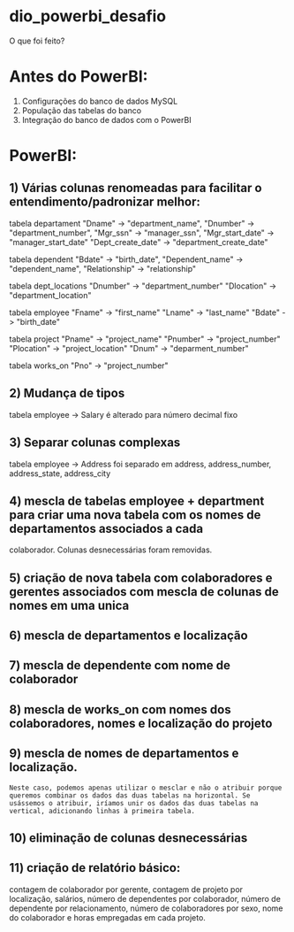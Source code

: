 # dio_powerbi_desafio
O que foi feito?

# Antes do PowerBI:
1) Configurações do banco de dados MySQL
2) População das tabelas do banco
3) Integração do banco de dados com o PowerBI

# PowerBI:
## 1) Várias colunas renomeadas para facilitar o entendimento/padronizar melhor:

tabela departament
"Dname" -> "department_name", "Dnumber" -> "department_number",
"Mgr_ssn" -> "manager_ssn", "Mgr_start_date" -> "manager_start_date"
"Dept_create_date" -> "department_create_date"

tabela dependent
"Bdate" -> "birth_date", 
"Dependent_name" -> "dependent_name", 
"Relationship" -> "relationship"

tabela dept_locations
"Dnumber" -> "department_number"
"Dlocation" -> "department_location"

tabela employee
"Fname" -> "first_name"
"Lname" -> "last_name"
"Bdate" -> "birth_date"

tabela project
"Pname" -> "project_name"
"Pnumber" -> "project_number"
"Plocation" -> "project_location"
"Dnum" -> "deparment_number"

tabela works_on
"Pno" -> "project_number"

## 2) Mudança de tipos
tabela employee -> Salary é alterado para número decimal fixo

## 3) Separar colunas complexas
tabela employee -> Address foi separado em address, address_number, address_state, address_city

## 4) mescla de tabelas employee + department para criar uma nova tabela com os nomes de departamentos associados a cada
colaborador. Colunas desnecessárias foram removidas. 

## 5) criação de nova tabela com colaboradores e gerentes associados com mescla de colunas de nomes em uma unica

## 6) mescla de departamentos e localização 

## 7) mescla de dependente com nome de colaborador

## 8) mescla de works_on com nomes dos colaboradores, nomes e localização do projeto

## 9) mescla de nomes de departamentos e localização.
	Neste caso, podemos apenas utilizar o mesclar e não o atribuir porque queremos combinar os dados das duas tabelas na horizontal. Se usássemos o atribuir, iríamos unir os dados das duas tabelas na vertical, adicionando linhas à primeira tabela.

## 10) eliminação de colunas desnecessárias

## 11) criação de relatório básico: 
contagem de colaborador por gerente, contagem de projeto por localização, salários, número de dependentes por colaborador, número de dependente por relacionamento, número de colaboradores por sexo, nome do colaborador e horas empregadas em cada projeto.

